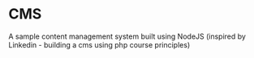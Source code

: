 # CMS
A sample content management system built using NodeJS (inspired by Linkedin - building a cms using php course principles)
